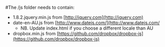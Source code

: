 #The /js folder needs to contain:

+ 1.8.2.jquery.min.js from [http://jquery.com](http://jquery.com)
+ date-en-AU.js from [http://www.datejs.com/](http://www.datejs.com/
  + NB. Update index.html if you choose a different locale than AU
+ dropbox.min.js from [https://github.com/dropbox/dropbox-js](https://github.com/dropbox/dropbox-js)
